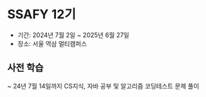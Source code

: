 # SSAFY 12기
- 기간: 2024년 7월 2일 ~ 2025년 6월 27일
- 장소: 서울 역삼 멀티캠퍼스

## 사전 학습
~ 24년 7월 14일까지
CS지식, 자바 공부 및 알고리즘 코딩테스트 문제 풀이